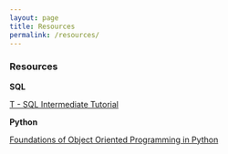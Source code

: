 ```yaml
---
layout: page
title: Resources
permalink: /resources/
---
```


### Resources

**SQL**

[T - SQL Intermediate Tutorial](/resources/IntermediateSQLserver-2.html)

**Python**

[Foundations of Object Oriented Programming in Python](/resources/Intro_to_Object_Oriented_Programming.html)
